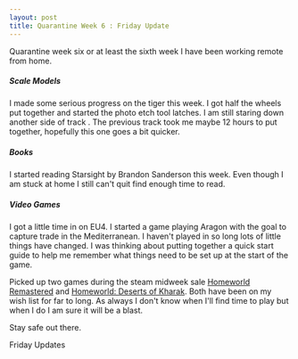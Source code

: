 ```yaml
---
layout: post
title: Quarantine Week 6 : Friday Update
---
```


Quarantine week six or at least the sixth week I have been working remote from home.

##### Scale Models
I made some serious progress on the tiger this week. I got half the wheels put together and started the photo etch tool latches. I am still staring down another side of track . The previous track took me maybe 12 hours to put together, hopefully this one goes a bit quicker.

##### Books
I started reading Starsight by Brandon Sanderson this week. Even though I am stuck at home I still can't quit find enough time to read.

##### Video Games
I got a little time in on EU4. I started a game playing Aragon with the goal to capture trade in the Mediterranean. I haven't played in so long lots of little things have changed. I was thinking about putting together a quick start guide to help me remember what things need to be set up at the start of the game.

Picked up two games during the steam midweek sale [Homeworld Remastered](https://store.steampowered.com/app/244160/Homeworld_Remastered_Collection/) and [Homeworld: Deserts of Kharak](https://store.steampowered.com/app/281610/Homeworld_Deserts_of_Kharak/). Both have been on my wish list for far to long. As always I don't know when I'll find time to play but when I do I am sure it will be a blast.

Stay safe out there.

Friday Updates
